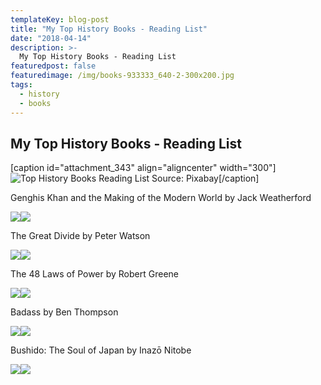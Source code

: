 ```yaml
---
templateKey: blog-post
title: "My Top History Books - Reading List"
date: "2018-04-14"
description: >-
  My Top History Books - Reading List
featuredpost: false
featuredimage: /img/books-933333_640-2-300x200.jpg
tags:
  - history
  - books
---
```


## My Top History Books - Reading List

\[caption id="attachment\_343" align="aligncenter" width="300"\]![Top History Books Reading List](https://stefantesoi.com/wp-content/uploads/2018/04/books-933333_640-2-300x200.jpg) Source: Pixabay\[/caption\]

Genghis Khan and the Making of the Modern World by Jack Weatherford

[![](//ws-na.amazon-adsystem.com/widgets/q?_encoding=UTF8&ASIN=B000FCK206&Format=_SL250_&ID=AsinImage&MarketPlace=US&ServiceVersion=20070822&WS=1&tag=bestmoviescre-20)](https://www.amazon.com/Genghis-Khan-Making-Modern-World-ebook/dp/B000FCK206/ref=as_li_ss_il?s=books&ie=UTF8&qid=1523349298&sr=1-1&keywords=Genghis+Khan+and+the+Making+of+the+Modern+World&linkCode=li3&tag=bestmoviescre-20&linkId=82c93093cd9a199d878a34144bb9274d)![](https://ir-na.amazon-adsystem.com/e/ir?t=bestmoviescre-20&l=li3&o=1&a=B000FCK206)

The Great Divide by Peter Watson

[![](//ws-na.amazon-adsystem.com/widgets/q?_encoding=UTF8&ASIN=B006SJOD5K&Format=_SL250_&ID=AsinImage&MarketPlace=US&ServiceVersion=20070822&WS=1&tag=bestmoviescre-20)](https://www.amazon.com/Great-Divide-Nature-Human-World-ebook/dp/B006SJOD5K/ref=as_li_ss_il?s=books&ie=UTF8&qid=1523349348&sr=1-9&keywords=The+Great+Divide&linkCode=li3&tag=bestmoviescre-20&linkId=1b30d3094561c145b80f0caaa69b8cb3)![](https://ir-na.amazon-adsystem.com/e/ir?t=bestmoviescre-20&l=li3&o=1&a=B006SJOD5K)

The 48 Laws of Power by Robert Greene

[![](//ws-na.amazon-adsystem.com/widgets/q?_encoding=UTF8&ASIN=1861974043&Format=_SL250_&ID=AsinImage&MarketPlace=US&ServiceVersion=20070822&WS=1&tag=bestmoviescre-20)](https://www.amazon.com/Concise-Laws-Power-Robert-Greene/dp/1861974043/ref=as_li_ss_il?s=books&ie=UTF8&qid=1523349509&sr=1-5&keywords=The+48+Laws+of+Power&linkCode=li3&tag=bestmoviescre-20&linkId=33b9b8d7e32a9695b25477e27e03b534)![](https://ir-na.amazon-adsystem.com/e/ir?t=bestmoviescre-20&l=li3&o=1&a=1861974043)

Badass by Ben Thompson

[![](//ws-na.amazon-adsystem.com/widgets/q?_encoding=UTF8&ASIN=B002SR2Q6Y&Format=_SL250_&ID=AsinImage&MarketPlace=US&ServiceVersion=20070822&WS=1&tag=bestmoviescre-20)](https://www.amazon.com/Badass-Relentless-Onslaught-Gunfighters-Commanders-ebook/dp/B002SR2Q6Y/ref=as_li_ss_il?s=books&ie=UTF8&qid=1523349599&sr=1-1&keywords=Badass+by+Ben+Thompson&linkCode=li3&tag=bestmoviescre-20&linkId=1e9c4083122ccf32ce814449c89842b2)![](https://ir-na.amazon-adsystem.com/e/ir?t=bestmoviescre-20&l=li3&o=1&a=B002SR2Q6Y)

Bushido: The Soul of Japan by Inazō Nitobe

[![](//ws-na.amazon-adsystem.com/widgets/q?_encoding=UTF8&ASIN=B0084C7FYU&Format=_SL250_&ID=AsinImage&MarketPlace=US&ServiceVersion=20070822&WS=1&tag=bestmoviescre-20)](https://www.amazon.com/Bushido-Soul-Japan-Inazo-Nitobe-ebook/dp/B0084C7FYU/ref=as_li_ss_il?s=books&ie=UTF8&qid=1523349644&sr=1-3&keywords=bushido+the+soul+of+japan&linkCode=li3&tag=bestmoviescre-20&linkId=c26db89e7b98c79cb88e40f95f2dde80)![](https://ir-na.amazon-adsystem.com/e/ir?t=bestmoviescre-20&l=li3&o=1&a=B0084C7FYU)
